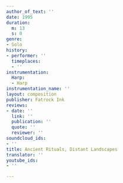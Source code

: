 ```yaml
---
author_of_text: ''
date: 1995
duration:
  m: 13
  s: 0
genre:
- Solo
history:
- performer: ''
  timeplaces:
  - ''
instrumentation:
  Harp:
  - Harp
instrumentation_name: ''
layout: composition
publisher: Fatrock Ink
reviews:
- date: ''
  link: ''
  publication: ''
  quote: ''
  reviewer: ''
soundcloud_ids:
- ''
title: Ancient Rituals, Distant Landscapes
translator: ''
youtube_ids:
- ''

---
```

